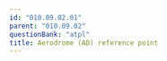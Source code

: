 ```yaml
---
id: "010.09.02.01"
parent: "010.09.02"
questionBank: "atpl"
title: Aerodrome (AD) reference point
---
```

